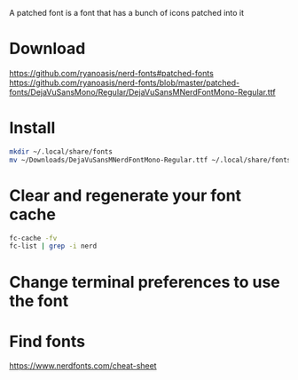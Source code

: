 A patched font is a font that has a bunch of icons patched into it

# Download
https://github.com/ryanoasis/nerd-fonts#patched-fonts
https://github.com/ryanoasis/nerd-fonts/blob/master/patched-fonts/DejaVuSansMono/Regular/DejaVuSansMNerdFontMono-Regular.ttf

# Install
```sh
mkdir ~/.local/share/fonts
mv ~/Downloads/DejaVuSansMNerdFontMono-Regular.ttf ~/.local/share/fonts
```

# Clear and regenerate your font cache
```sh
fc-cache -fv
fc-list | grep -i nerd
```

# Change terminal preferences to use the font
# Find fonts

https://www.nerdfonts.com/cheat-sheet
